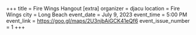 +++
title = Fire Wings Hangout
[extra]
organizer = djacu
location = Fire Wings
city = Long Beach
event_date = July 9, 2023
event_time = 5:00 PM
event_link = https://goo.gl/maps/2U3njbAiGCK41eQf6
event_issue_number = 1
+++